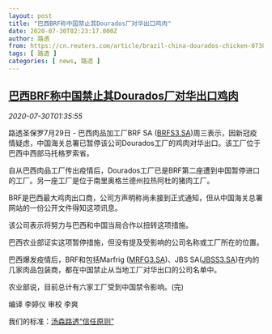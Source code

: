 ```yaml
---
layout: post
title: "巴西BRF称中国禁止其Dourados厂对华出口鸡肉"
date: 2020-07-30T02:23:17.000Z
author: 路透
from: https://cn.reuters.com/article/brazil-china-dourados-chicken-0730-idCNKCS24V076
tags: [ 路透 ]
categories: [ news, 路透 ]
---
```

<!--1596075797000-->
[巴西BRF称中国禁止其Dourados厂对华出口鸡肉](https://cn.reuters.com/article/brazil-china-dourados-chicken-0730-idCNKCS24V076)
------

<div>
<div><i>2020-07-30T01:35:55</i></div><div class="StandardArticleBody_body"><p>路透圣保罗7月29日 - 巴西肉品加工厂BRF SA (<span id="symbol_BRFS3.SA_0"><a href="//www.reuters.com/companies/BRFS3.SA">BRFS3.SA</a></span>)周三表示，因新冠疫情疑虑，中国海关总署已暂停该公司Dourados工厂的鸡肉对华出口。该工厂位于巴西中西部马托格罗索省。 </p><p>自从巴西肉品工厂传出疫情后，Dourados工厂已是BRF第二座遭到中国暂停进口的工厂。另一座工厂是位于南里奥格兰德州拉热阿杜的猪肉工厂。 </p><p>BRF是巴西最大鸡肉出口商，公司方声明称尚未接到正式通知，但从中国海关总署网站的一份公开文件得知这项讯息。 </p><p>该公司表示将努力与巴西和中国当局合作以扭转这项措施。 </p><p>巴西农业部证实这项暂停措施，但没有提及受影响的公司名称或工厂所在的位置。 </p><p>巴西爆发疫情后，BRF和包括Marfrig (<span id="symbol_MRFG3.SA_1"><a href="//www.reuters.com/companies/MRFG3.SA">MRFG3.SA</a></span>)、JBS SA(<span id="symbol_JBSS3.SA_2"><a href="//www.reuters.com/companies/JBSS3.SA">JBSS3.SA</a></span>)在内的几家肉品包装商，都在中国禁止从当地工厂对华出口的公司名单中。 </p><p>农业部说，目前总计有六家工厂受到中国禁令影响。(完) </p><div class="Attribution_container"><div class="Attribution_attribution"><p class="Attribution_content">编译 李婷仪 审校 李爽 </p></div></div><div class="StandardArticleBody_trustBadgeContainer"><span class="StandardArticleBody_trustBadgeTitle">我们的标准：</span><span class="trustBadgeUrl"><a href="https://www.thomsonreuters.cn/content/dam/openweb/documents/pdf/china/brochures/about-us-1.pdf">汤森路透“信任原则”</a></span></div></div>
</div>
